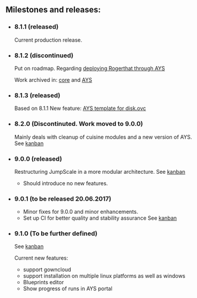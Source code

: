 ## Milestones and releases:
 * ### 8.1.1 (released)
   Current production release.
   
 * ### 8.1.2 (discontinued)
   Put on roadmap.
   Regarding [deploying Rogerthat through AYS](https://github.com/Jumpscale/ays_jumpscale8/issues/163)
   
   Work archived in: [core](https://github.com/Jumpscale/jumpscale_core8/releases/tag/archive_8.1.2) and [AYS](https://github.com/Jumpscale/ays_jumpscale8/releases/tag/archive_8.1.2)
   
 * ### 8.1.3 (released)
   Based on 8.1.1
   New feature: [AYS template for disk.ovc](https://github.com/Jumpscale/ays_jumpscale8/issues/231)
   
 * ### 8.2.0 (Discontinuted. Work moved to 9.0.0)
   Mainly deals with cleanup of cuisine modules and a new version of AYS.
   See [kanban](https://waffle.io/Jumpscale/home?milestone=8.2.0)

 * ### 9.0.0 (released)
   Restructuring JumpScale in a more modular architecture.
   See [kanban](https://waffle.io/Jumpscale/home?milestone=9.0.0)
    - Should introduce no new features.
  
 * ### 9.0.1 (to be released 20.06.2017)
    - Minor fixes for 9.0.0 and minor enhancements.
    - Set up CI for better quality and stability assurance
   See [kanban](https://waffle.io/Jumpscale/home?milestone=9.0.1)
 
 * ### 9.1.0 (To be further defined)
   See [kanban](https://waffle.io/Jumpscale/home?milestone=9.1.0)
   
   Current new features:
     - support gowncloud
     - support installation on multiple linux platforms as well as windows
     - Blueprints editor
     - Show progress of runs in AYS portal
     
